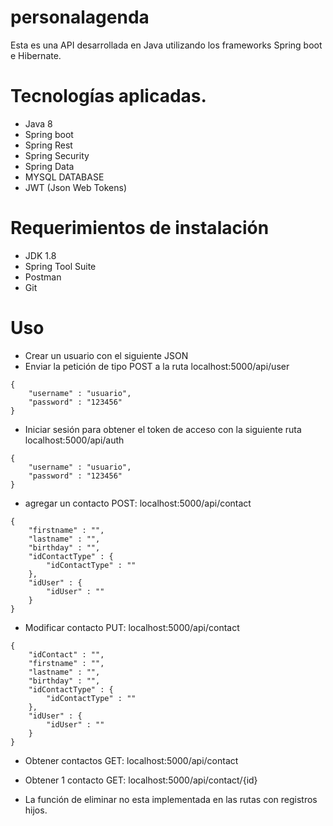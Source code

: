 # personalagenda

Esta es una API desarrollada en Java utilizando los frameworks Spring boot e Hibernate.

# Tecnologías aplicadas.

- Java 8
- Spring boot
- Spring Rest
- Spring Security
- Spring Data
- MYSQL DATABASE
- JWT (Json Web Tokens)

# Requerimientos de instalación

- JDK 1.8
- Spring Tool Suite
- Postman
- Git

# Uso

- Crear un usuario con el siguiente JSON
- Enviar la petición de tipo POST a la ruta localhost:5000/api/user

```
{
    "username" : "usuario",
    "password" : "123456"   
}
```

- Iniciar sesión para obtener el token de acceso con la siguiente ruta localhost:5000/api/auth

```
{
    "username" : "usuario",
    "password" : "123456"   
}
```

- agregar un contacto POST: localhost:5000/api/contact

```
{
    "firstname" : "",
    "lastname" : "",
    "birthday" : "",
    "idContactType" : {
        "idContactType" : ""
    },
    "idUser" : {
        "idUser" : ""
    }
}
```

- Modificar contacto PUT:  localhost:5000/api/contact

```
{
    "idContact" : "",
    "firstname" : "",
    "lastname" : "",
    "birthday" : "",
    "idContactType" : {
        "idContactType" : ""
    },
    "idUser" : {
        "idUser" : ""
    }
}
```

- Obtener contactos GET: localhost:5000/api/contact

- Obtener 1 contacto GET: localhost:5000/api/contact/{id}

- La función de eliminar no esta implementada en las rutas con registros hijos.
